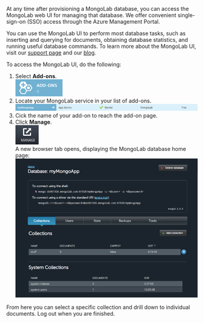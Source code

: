 At any time after provisioning a MongoLab database, you can access the MongoLab web UI for managing that database. We offer convenient single-sign-on (SSO) access through the Azure Management Portal.

You can use the MongoLab UI to perform most database tasks, such as inserting and querying for documents, obtaining database statistics, and running useful database commands. To learn more about the MongoLab UI, visit our [support page](http://support.mongolab.com) and our [blog](http://blog.mongolab.com).

To access the MongoLab UI, do the following:

1. Select **Add-ons**.  
![AddonsButton][button-addons]
1. Locate your MongoLab service in your list of add-ons.  
![MongolabEntry][entry-mongolabaddon]
1. Cick the name of your add-on to reach the add-on page.
1. Click **Manage**.  
![ManageButton][button-manage]  
A new browser tab opens, displaying the MongoLab database home page:  
![DbHome][screen-dblanding]

From here you can select a specific collection and drill down to individual documents. Log out when you are finished.

[entry-mongolabaddon]: ./media/howto-access-mongolab-ui/entry-mongolabaddon.png
[button-manage]: ./media/howto-access-mongolab-ui/button-manage.png
[button-addons]: ./media/howto-access-mongolab-ui/button-addons.png
[screen-dblanding]: ./media/howto-access-mongolab-ui/screen-mongolab_dblanding.png


